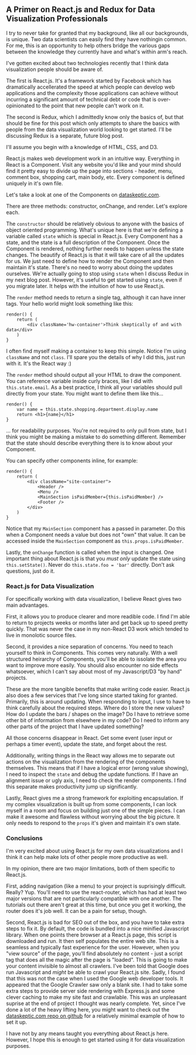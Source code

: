 ## A Primer on React.js and Redux for Data Visualization Professionals

I try to never take for granted that my background, like all our backgrounds, is unique.  Two data scientists can easily find they have nothingin common.  For me, this is an opportunity to help others bridge the various gaps between the knowledge they currently have and what's within arm's reach.

I've gotten excited about two technologies recently that I think data visualization people should be aware of.

The first is React.js.  It's a framework started by Facebook which has dramatically accellerated the speed at which people can develop web applications and the complexity those applications can achieve without incurring a significant amount of technical debt or code that is over-opinionated to the point that new people can't work on it.

The second is Redux, which I admittedly know only the basics of, but that should be fine for this post which only attempts to share the basics with people from the data visualization world looking to get started.  I'll be discussing Redux is a separate, future blog post.

I'll assume you begin with a knowledge of HTML, CSS, and D3.

React.js makes web development work in an intuitive way.  Everything in React is a Component.  Visit any website you'd like and your mind should find it pretty easy to divide up the page into sections - header, menu, comment box, shopping cart, main body, etc.  Every component is defined uniquely in it's own file.

Let's take a look at one of the Components on [dataskeptic.com](http://dataskeptic.com).

<script src="https://gist.github.com/kylepolich/15e8eaa77137fb6826d0329103f57968.js"></script>

There are three methods: constructor, onChange, and render.  Let's explore each.

The `constructor` should be relatively obvious to anyone with the basics of object oriented programming.  What's unique here is that we're defining a variable called `state` which is special in React.js.  Every Component has a state, and the state is a full description of the Component.  Once the Component is rendered, nothing further needs to happen unless the state changes.  The beautify of React.js is that it will take care of all the updates for us.  We just need to define how to render the Component and then maintain it's state.  There's no need to worry about doing the updates ourselves.  We're actually going to stop using `state` when I discuss Redux in my next blog post.  However, it's useful to get started using `state`, even if you migrate later.  It helps with the intuition of how to use React.js.

The `render` method needs to return a single tag, although it can have inner tags.  Your hello world might look something like this:

	render() {
		return (
			<div className='hw-container'>Think skeptically of and with data</div>
		)
	}

I often find myself making a container to keep this simple.  Notice I'm using `className` and not `class`.  I'll spare you the details of why I did this, just run with it.  It's the React way :)

The `render` method should output all your HTML to draw the component.  You can reference variable inside curly braces, like I did with `this.state.email`.  As a best practice, I think all your variables should pull directly from your state.  You might want to define them like this...

	render() {
		var name = this.state.shopping.department.display.name
		return <h1>{name}</h1>
	}

... for readability purposes.  You're not required to only pull from state, but I think you might be making a mistake to do something different.  Remember that the state should describe everything there is to know about your Component.

You can specify other components inline, for example:

	render() {
		return (
			<div className="site-container">
				<Header />
				<Menu />
				<MainSection isPaidMember={this.isPaidMember} />
				<Footer />
			</div>
		)
	}

Notice that my `MainSection` component has a passed in parameter.  Do this when a Component needs a value but does not "own" that value.  It can be accessed inside the `MainSection` component as `this.props.isPaidMember`.

Lastly, the `onChange` function is called when the input is changed.  One important thing about React.js is that you *must only* update the state using `this.setState()`.  Never do `this.state.foo = 'bar'` directly.  Don't ask questions, just do it.

### React.js for Data Visualization

For specifically working with data visualization, I believe React gives two main advantages.

First, it allows you to produce clearer and more readible code.  I find I'm able to return to projects weeks or months later and get back up to speed pretty quickly.  That was never the case in my non-React D3 work which tended to live in monolotic source files.

Second, it provides a nice separation of concerns.  You need to teach yourself to think in Components.  This comes very naturally.  With a well structured heirarchy of Components, you'll be able to issolate the area you want to improve more easily.  You should also encounter no side effects whatsoever, which I can't say about most of my Javascript/D3 "by hand" projects.

These are the more tangible benefits that make writing code easier.  React.js also does a few services that I've long since started taking for granted.  Primarily, this is around updating.  When responding to input, I use to have to think carefully about the required steps.  Where do I store the new values?  How do I update the bars / shapes on the image?  Do I have to retrieve some other bit of information from elsewhere in my code?  Do I need to inform any other parts of the project that I have updated something?

All those concerns disappear in React.  Get some event (user input or perhaps a timer event), update the state, and forget about the rest.

Additionally, writing things in the React way allows me to separate out actions on the visualization from the rendering of the components themselves.  This means that if I have a logical error (wrong value showing), I need to inspect the `state` and debug the update functions.  If I have an alignment issue or ugly axis, I need to check the render components.  I find this separate makes productivity jump up significantly.

Lastly, React gives me a strong framework for exploiting encapsulation.  If my complex visualization is built up from some components, I can lock myself in a room and focus on building just one of the simple pieces.  I can make it awesome and flawless without worrying about the big picture.  It only needs to respond to the `props` it's given and maintain it's own state.

### Conclusions

I'm very excited about using React.js for my own data visualizations and I think it can help make lots of other people more productive as well.

In my opinion, there are two major limitations, both of them specific to React.js.

First, adding navigation (like a menu) to your project is suprisingly difficult.  Really?  Yup.  You'll need to use the react-router, which has had at least two major versions that are not particularly compatible with one another.  The tutorials out there aren't great at this time, but once you get it working, the router does it's job well.  It can be a pain for setup, though.

Second, React.js is bad for SEO out of the box, and you have to take extra steps to fix it.  By default, the code is bundled into a nice minified Javascript library.  When one points there browser at a React.js page, this script is downloaded and run.  It then self populates the entire web site.  This is a seamless and typically fast experience for the user.  However, when you "view source" of the page, you'll find absolutely no content - just a script tag that does all the magic after the page is "loaded".  This is going to make your content invisible to almost all crawlers.  I've been told that Google does run Javascript and *might* be able to crawl your React.js site.  Sadly, I found that this was not the case when I used the Google web developer tools.  It appeared that the Google Crawler saw only a blank site.  I had to take some extra steps to provide server side rendering with Express.js and some clever caching to make my site fast and crawlable.  This was an unpleasant suprise at the end of project I thought was nearly complete.  Yet, since I've done a lot of the heavy lifting here, you might want to check out the [dataskeptic.com repo on github](https://github.com/data-skeptic/dataskeptic.com) for a relatively minimal example of how to set it up.

I have not by any means taught you everything about React.js here.  However, I hope this is enough to get started using it for data visualization purposes.
